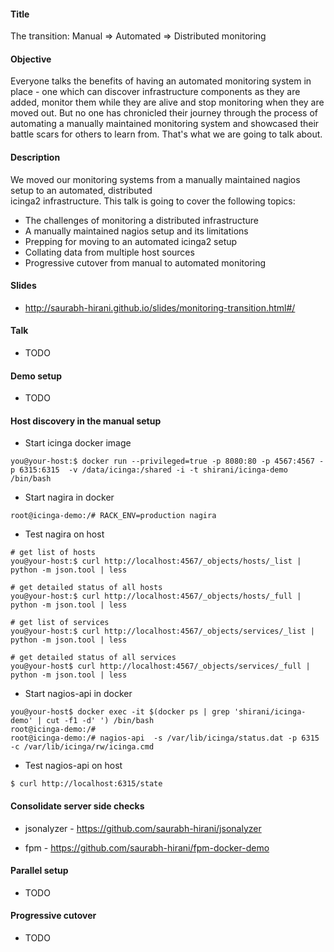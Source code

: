 #### Title
The transition: Manual => Automated => Distributed monitoring

#### Objective
Everyone talks the benefits of having an automated monitoring system in place - one which can discover
infrastructure components as they are added, monitor them while they are alive and stop monitoring when
they are moved out. But no one has chronicled their journey through the process of automating a manually
maintained monitoring system and showcased their battle scars for others to learn from. That's what
we are going to talk about.

#### Description
We moved our monitoring systems from a manually maintained nagios setup to an automated, distributed  
icinga2 infrastructure. This talk is going to cover the following topics:

- The challenges of monitoring a distributed infrastructure
- A manually maintained nagios setup and its limitations
- Prepping for moving to an automated icinga2 setup
- Collating data from multiple host sources
- Progressive cutover from manual to automated monitoring

#### Slides

- http://saurabh-hirani.github.io/slides/monitoring-transition.html#/

#### Talk

- TODO

#### Demo setup

- TODO

#### Host discovery in the manual setup

- Start icinga docker image

```
you@your-host:$ docker run --privileged=true -p 8080:80 -p 4567:4567 -p 6315:6315  -v /data/icinga:/shared -i -t shirani/icinga-demo /bin/bash
```

- Start nagira in docker

```
root@icinga-demo:/# RACK_ENV=production nagira
```

- Test nagira on host

```
# get list of hosts
you@your-host:$ curl http://localhost:4567/_objects/hosts/_list | python -m json.tool | less

# get detailed status of all hosts
you@your-host:$ curl http://localhost:4567/_objects/hosts/_full | python -m json.tool | less

# get list of services
you@your-host:$ curl http://localhost:4567/_objects/services/_list | python -m json.tool | less

# get detailed status of all services
you@your-host$ curl http://localhost:4567/_objects/services/_full | python -m json.tool | less
```

- Start nagios-api in docker

```
you@your-host$ docker exec -it $(docker ps | grep 'shirani/icinga-demo' | cut -f1 -d' ') /bin/bash
root@icinga-demo:/#
root@icinga-demo:/# nagios-api  -s /var/lib/icinga/status.dat -p 6315 -c /var/lib/icinga/rw/icinga.cmd
```

- Test nagios-api on host

```
$ curl http://localhost:6315/state
```

#### Consolidate server side checks

- jsonalyzer - https://github.com/saurabh-hirani/jsonalyzer

- fpm - https://github.com/saurabh-hirani/fpm-docker-demo


#### Parallel setup

- TODO

#### Progressive cutover

- TODO

